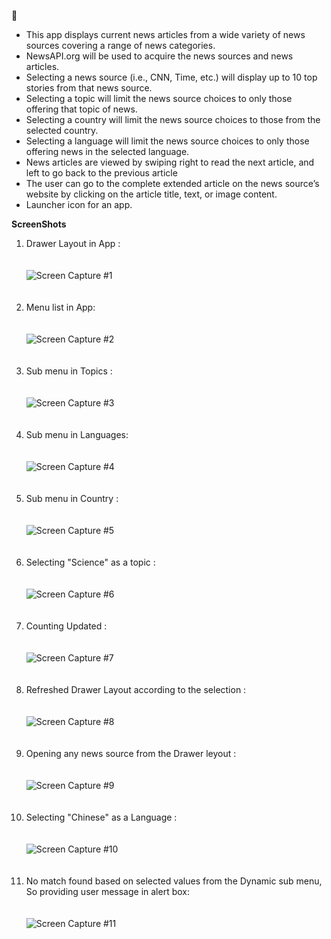   :newspaper: 

* This app displays current news articles from a wide variety of news sources covering a range of news categories.
* NewsAPI.org will be used to acquire the news sources and news articles.
* Selecting a news source (i.e., CNN, Time, etc.) will display up to 10 top stories from that news source.
* Selecting a topic will limit the news source choices to only those offering that topic of news.
* Selecting a country will limit the news source choices to those from the selected country.
* Selecting a language will limit the news source choices to only those offering news in the selected language.
* News articles are viewed by swiping right to read the next article, and left to go back to the previous article
* The user can go to the complete extended article on the news source’s website by clicking on the article title, text, or image content.
* Launcher icon for an app.


**ScreenShots**

1.  Drawer Layout in App : <br><br><br>![Screen Capture #1](images/image1.PNG)<br><br><br>
2.  Menu list in App: <br><br><br>![Screen Capture #2](images/image2.PNG)<br><br><br>
3.  Sub menu in Topics : <br><br><br>![Screen Capture #3](images/image31.PNG)<br><br><br>
4.  Sub menu in Languages: <br><br><br>![Screen Capture #4](images/image32.PNG)<br><br><br>
5.  Sub menu in Country : <br><br><br>![Screen Capture #5](images/image33.PNG)<br><br><br>
6.  Selecting "Science" as a topic : <br><br><br>![Screen Capture #6](images/image41.PNG)<br><br><br>
7.  Counting Updated : <br><br><br>![Screen Capture #7](images/image42.PNG)<br><br><br>
8.  Refreshed Drawer Layout according to the selection : <br><br><br>![Screen Capture #8](images/image43.PNG)<br><br><br>
9.  Opening any news source from the Drawer leyout : <br><br><br>![Screen Capture #9](images/image44.PNG)<br><br><br>
10. Selecting "Chinese" as a Language : <br><br><br>![Screen Capture #10](images/image51.PNG)<br><br><br>
11. No match found based on selected values from the Dynamic sub menu, So providing user message in alert box: <br><br><br>![Screen Capture #11](images/image52.PNG)<br><br><br>

